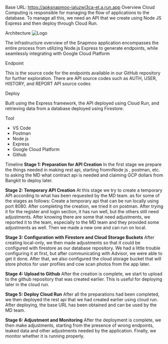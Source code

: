 Base URL: https://apksnapmoo-ialuzwj3ca-et.a.run.app
Overview
Cloud Computing is responsible for managing the flow of applications to the database. To manage all this, we need an API that we create using Node JS Express and then deploy through Cloud Run.

Architecture
![Logo]([https://github.com/nama-user/nama-repo/blob/main/path/to/image.png](https://github.com/snapmoo/SnapMoo-CC/blob/main/infrastuktur.drawio%20(2).png))


The infrastructure overview of the Snapmoo application encompasses the entire process from utilizing Node.js Express to generate endpoints, while seamlessly integrating with Google Cloud Platform

Endpoint


This is the source code for the endpoints available in our GitHub repository for further exploration. There are API source codes such as AUTH, USER, HISTORY, and REPORT API source codes

Deploy 


Built using the Express framework, the API deployed using Cloud Run, and retrieving data from a database deployed using Firestore.

Tool
- VS Code
- Postman
- Node js
- Express
- Google Cloud Platform
- Github

Timeline
**Stage 1: Preparation for API Creation**
In the first stage we prepare the things needed in making rest api, starting fromnNode js , postman, etc. to asking the MD what contract api is needed and claiming GCP dollars from Bangkit to deploy later. 

**Stage 2: Temporary API Creation**
At this stage we try to create a temporary API according to what has been requested by the MD team. as for some of the stages as follows:
Create a temporary api that can be run locally using port 8080.
After completing the creation, we tried it on postman. After trying it for the register and login section, it has run well, but the others still need adjustments.
After knowing there are some that need adjustments, we reported it to the team, especially to the MD team and they provided some adjustments as well.
Then we made a new one and can run on local.

**Stage 3: Configuration with Firestore and Cloud Storage Buckets**
After creating local-only, we then made adjustments so that it could be configured with firestore as our database repository. We had a little trouble configuring it at first, but after communicating with Advisor, we were able to get it done. After that, we also configured the cloud storage bucket that will store photos for user profiles and cow scan photos from the app later.

**Stage 4: Upload to Github**
After the creation is complete, we start to upload to the github repository that was created earlier. This is useful for deploying later in the cloud run.

**Stage 5: Deploy Cloud Run**
After all the preparations had been completed, we then deployed the rest api that we had created earlier using cloud run. After deploying, the base URL has been obtained and can be used by the MD team.

**Stage 6: Adjustment and Monitoring**
After the deployment is complete, we then make adjustments, starting from the presence of wrong endpoints, leaked data and other adjustments needed by the application. Finally, we monitor whether it is running properly.
